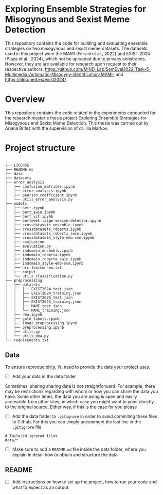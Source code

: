 # Exploring Ensemble Strategies for Misogynous and Sexist Meme Detection
This repository contains the code for building and evaluating ensemble strategies on two misogynous and sexist meme datasets. The datasets used in this project were the MAMI (Fersini et al., 2022) and EXIST 2024 (Plaza et al., 2024), which not be uploaded due to privacy constraints. However, they are are available for research upon request to their respective authors: https://github.com/MIND-Lab/SemEval2022-Task-5-Multimedia-Automatic-Misogyny-Identification-MAMI- and https://nlp.uned.es/exist2024/.

# Overview
This repository contains the code related to the experiments conducted for the research master's thesis project Exploring Ensemble Strategies for Misogynous and Sexist Meme Detection. This thesis was carried out by Ariana Britez with the supervision of dr. Ilia Markov.

# Project structure

```
.
├── LICENSE
├── README.md
├── data
├── datasets
├── error_analysis
│   ├── confusion_matrices.ipynb
│   ├── error_analysis.ipynb
│   ├── pearson_coefficient.ipynb
│   └── utils_error_analysis.py
├── models
│   ├── bert.ipynb
│   ├── bert_swin.ipynb
│   ├── bert_vit.ipynb
│   ├── bertweet-large-sexism-detector.ipynb
│   ├── crossdatasets_ensemble.ipynb
│   ├── crossdatasets_roberta.ipynb
│   ├── crossdatasets_roberta_swin.ipynb
│   ├── crossdatasets_style-emo-svm.ipynb
│   ├── evaluation
│   ├── evaluation.py
│   ├── indomain_ensemble.ipynb
│   ├── indomain_roberta.ipynb
│   ├── indomain_roberta_swin.ipynb
│   ├── indomain_style-emo-svm.ipynb
│   ├── nrc-lexicon-en.txt
│   ├── output
│   └── utils_classification.py
├── preprocessing
│   ├── datasets
│   │   ├── EXIST2024_test.json
│   │   ├── EXIST2024_training.json
│   │   ├── EXIST2025_test.json
│   │   ├── EXIST2025_training.json
│   │   ├── MAMI_test.json
│   │   └── MAMI_training.json
│   ├── dea.ipynb
│   ├── gold_labels.ipynb
│   ├── image_preprocessing.ipynb
│   ├── preprocessing.ipynb
│   ├── utils.py
│   └── utils_dea.py
└── requirements.txt
```

## Data 
To ensure reproducibility, Yu need to provide the data your project uses.
- [ ] Add your data in the data folder

Sometimes, sharing sharing data is not straightforward. For example, there may be restrictions regarding with whom or how you can share the data you have. Some other times, the data you are using is open and easily accessible from other sites, in which case you might want to point directly to the original source. Either way, if this is the case for you please 
- [ ] Add the data folder to ``.gitignore`` in order to avoid commiting these files to Github. For this you can simply uncomment the last line in the ``.gitignore`` file  
```
# Tailored ignored files
data/*
```
- [ ] Make sure to add a ``README.md`` file inside the data folder, where you explain in detail how to obtain and structure the data

## README
- [ ] Add instructions on how to set up the project, how to run your code and what to expect as an output.






